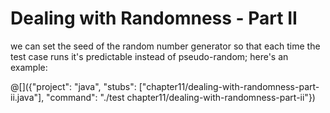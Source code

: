 # Dealing with Randomness - Part II

we can set the seed of the random number generator so that each time the test
case runs it's predictable instead of pseudo-random; here's an example:

@[]({"project": "java", "stubs": ["chapter11/dealing-with-randomness-part-ii.java"], "command": "./test chapter11/dealing-with-randomness-part-ii"})
